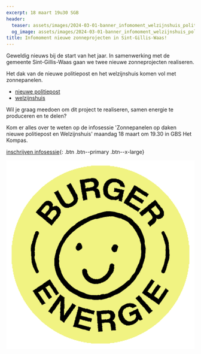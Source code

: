 ```yaml
---
excerpt: 18 maart 19u30 SGB
header:
  teaser: assets/images/2024-03-01-banner_infomoment_welzijnshuis_politiepost.png
  og_image: assets/images/2024-03-01-banner_infomoment_welzijnshuis_politiepost.png
title: Infomoment nieuwe zonneprojecten in Sint-Gillis-Waas!
---
```


Geweldig nieuws bij de start van het jaar. In samenwerking met de gemeente
Sint-Gillis-Waas gaan we twee nieuwe zonneprojecten realiseren.

Het dak van de nieuwe politiepost en het welzijnshuis komen vol met zonnepanelen.

* [nieuwe politiepost](/projecten/zon/sint-gillis-waas_politiepost/)
* [welzijnshuis](/projecten/zon/sint-gillis-waas_welzijnshuis/)

Wil je graag meedoen om dit project te realiseren, samen energie te produceren en te delen?

Kom er alles over te weten op de infosessie 'Zonnepanelen op daken nieuwe politiepost en Welzijnshuis'
maandag 18 maart om 19.30 in GBS Het Kompas.

[inschrijven infosessie](/inschrijven){: .btn .btn--primary .btn--x-large}

![foto](/assets/images/2021-05-20_burgerenergie_01.gif)